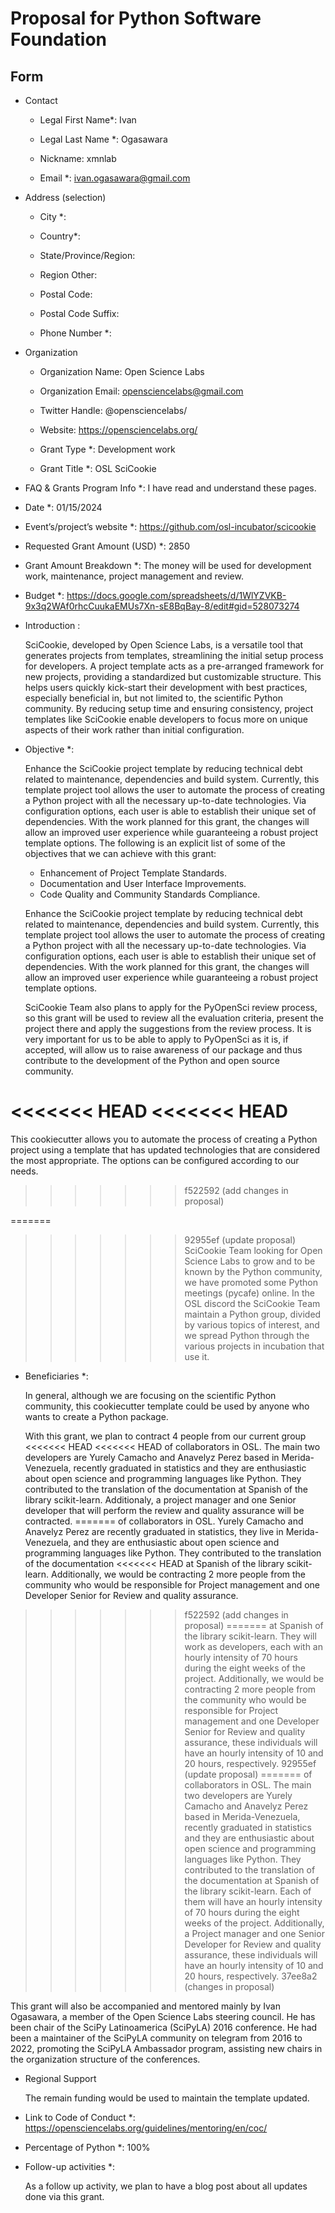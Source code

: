 # Proposal for Python Software Foundation

## Form

- Contact

  - Legal First Name*: Ivan

  - Legal Last Name *: Ogasawara

  - Nickname: xmnlab

  - Email *: ivan.ogasawara@gmail.com

- Address (selection)

  - City *:

  - Country*:

  - State/Province/Region:

  - Region Other:

  - Postal Code:

  - Postal Code Suffix:

  - Phone Number *:

- Organization
  
  - Organization Name: Open Science Labs

  - Organization Email: opensciencelabs@gmail.com

  - Twitter Handle: @opensciencelabs/

  - Website: https://opensciencelabs.org/

  - Grant Type *: Development work

  - Grant Title *: OSL SciCookie


- FAQ & Grants Program Info *: I have read and understand these pages.

- Date *: 01/15/2024

- Event’s/project’s website *: https://github.com/osl-incubator/scicookie

- Requested Grant Amount (USD) *: 2850

- Grant Amount Breakdown *: The money will be used for development work,
  maintenance, project management and review.

- Budget *: https://docs.google.com/spreadsheets/d/1WlYZVKB-9x3q2WAf0rhcCuukaEMUs7Xn-sE8BqBay-8/edit#gid=528073274

- Introduction : 

  SciCookie, developed by Open Science Labs, is a versatile tool that
  generates projects from templates, streamlining the initial setup
  process for developers. A project template acts as a pre-arranged
  framework for new projects, providing a standardized but customizable
  structure. This helps users quickly kick-start their development with
  best practices, especially beneficial in, but not limited to, the
  scientific Python community. By reducing setup time and ensuring
  consistency, project templates like SciCookie enable developers to
  focus more on unique aspects of their work rather than initial
  configuration.

- Objective *:

  Enhance the SciCookie project template by reducing technical debt related to maintenance, dependencies and build system. Currently, this template project tool allows the user to automate the process of creating a Python project with all the necessary up-to-date technologies. Via configuration options, each user is able to establish their unique set of dependencies. With the work planned for this grant, the changes will allow an improved user experience while guaranteeing a robust project template options.
  The following is an explicit list of some of the objectives that we
  can achieve with this grant:

  - Enhancement of Project Template Standards.
  - Documentation and User Interface Improvements.
  - Code Quality and Community Standards Compliance.

  Enhance the SciCookie project template by reducing technical debt
  related to maintenance, dependencies and build system. Currently, this
  template project tool allows the user to automate the process of
  creating a Python project with all the necessary up-to-date
  technologies. Via configuration options, each user is able to
  establish their unique set of dependencies. With the work planned for
  this grant, the changes will allow an improved user experience while
  guaranteeing a robust project template options.

  SciCookie Team also plans to apply for the PyOpenSci review process, so this
  grant will be used to review all the evaluation criteria, present the
  project there and apply the suggestions from the review process. It is
  very important for us to be able to apply to PyOpenSci as it is, if
  accepted, will allow us to raise awareness of our package and thus
  contribute to the development of the Python and open source community.  

<<<<<<< HEAD
<<<<<<< HEAD
=======
  This cookiecutter allows you to automate the process of
  creating a Python project using a template that has updated
  technologies that are considered the most appropriate. The options can
  be configured according to our needs.
>>>>>>> f522592 (add changes in proposal)

=======
>>>>>>> 92955ef (update proposal)
  SciCookie Team looking for Open Science Labs to grow and to be known
  by the Python community, we have promoted some Python meetings
  (pycafe) online. In the OSL discord the SciCookie Team maintain a
  Python group, divided by various topics of interest, and we spread
  Python through the various projects in incubation that use it.

- Beneficiaries *:

  In general, although we are focusing on the scientific Python
  community, this cookiecutter template could be used by anyone who
  wants to create a Python package.

  With this grant, we plan to contract 4 people from our current group
<<<<<<< HEAD
<<<<<<< HEAD
  of collaborators in OSL. The main two developers are Yurely Camacho and Anavelyz Perez based in Merida-Venezuela, recently graduated in statistics and they are enthusiastic about open science and programming languages like Python. They contributed to the translation of the documentation at Spanish of the library scikit-learn. Additionaly, a project manager and one Senior developer that will perform the review and quality assurance will be contracted.
=======
  of collaborators in OSL. Yurely Camacho and Anavelyz Perez are
  recently graduated in statistics, they live in Merida-Venezuela, and
  they are enthusiastic about open science and programming languages
  like Python. They contributed to the translation of the documentation
<<<<<<< HEAD
  at Spanish of the library scikit-learn. Additionally, we would be
  contracting 2 more people from the community who would be responsible
  for Project management and one Developer Senior for Review and quality
  assurance.
>>>>>>> f522592 (add changes in proposal)
=======
  at Spanish of the library scikit-learn. They will work as developers,
  each with an hourly intensity of 70 hours during the eight weeks of
  the project. Additionally, we would be contracting 2 more people from
  the community who would be responsible for Project management and one
  Developer Senior for Review and quality assurance, these individuals
  will have an hourly intensity of 10 and 20 hours, respectively.
>>>>>>> 92955ef (update proposal)
=======
  of collaborators in OSL. The main two developers are Yurely Camacho
  and Anavelyz Perez based in Merida-Venezuela, recently graduated in
  statistics and they are enthusiastic about open science and
  programming languages like Python. They contributed to the translation
  of the documentation at Spanish of the library scikit-learn. Each of
  them will have an hourly intensity of 70 hours during the eight weeks
  of the project. Additionally, a Project manager and one Senior
  Developer for Review and quality assurance, these individuals will
  have an hourly intensity of 10 and 20 hours, respectively.
>>>>>>> 37ee8a2 (changes in proposal)

  This grant will also be accompanied and mentored mainly by Ivan Ogasawara, a
  member of the Open Science Labs steering council. He has been chair of
  the SciPy Latinoamerica (SciPyLA) 2016 conference. He had been a
  maintainer of the SciPyLA community on telegram from 2016 to 2022,
  promoting the SciPyLA Ambassador program, assisting new chairs in the
  organization structure of the conferences.

- Regional Support

    The remain funding would be used to maintain the template updated.

- Link to Code of Conduct *: https://opensciencelabs.org/guidelines/mentoring/en/coc/

- Percentage of Python *:
    100%

- Follow-up activities *:

    As a follow up activity, we plan to have a blog post about all updates done via this grant.
